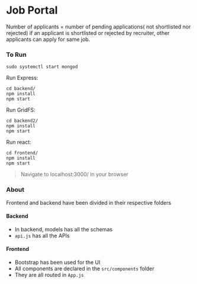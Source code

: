# Job Portal

Number of applicants = number of pending applications( not shortlisted nor rejected)
if an applicant is shortlisted or rejected by recruiter, other applicants can apply for same job.

### To Run
```
sudo systemctl start mongod
``` 

Run Express:
``` 
cd backend/
npm install
npm start
```

Run GridFS:
``` 
cd backend2/
npm install
npm start
```

Run react:
```
cd frontend/
npm install
npm start
```

> Navigate to localhost:3000/ in your browser

### About
Frontend and backend have been divided in their respective folders

#### Backend
- In backend, models has all the schemas
- `api.js` has all the APIs

#### Frontend
- Bootstrap has been used for the UI
- All components are declared in the `src/components` folder
- They are all routed in `App.js`